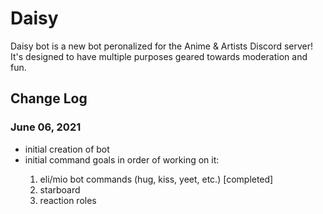 <h1>Daisy</h1>
<p>Daisy bot is a new bot peronalized for the Anime & Artists Discord server! It's designed to have multiple purposes geared towards moderation and fun.</p>
<h2>Change Log</h2>
<h3>June 06, 2021</h3>
  <ul>
  <li>initial creation of bot</li>
  <li>initial command goals in order of working on it:</li>
  <ol>
    <li>eli/mio bot commands (hug, kiss, yeet, etc.) [completed]</li>
    <li>starboard</li>
    <li>reaction roles</li>
  </ol>
  </ul>
  </p>
